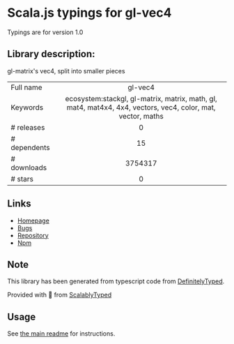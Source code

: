 
# Scala.js typings for gl-vec4

Typings are for version 1.0

## Library description:
gl-matrix's vec4, split into smaller pieces

|                    |                 |
| ------------------ | :-------------: |
| Full name          | gl-vec4 |
| Keywords           | ecosystem:stackgl, gl-matrix, matrix, math, gl, mat4, mat4x4, 4x4, vectors, vec4, color, mat, vector, maths |
| # releases         | 0 |
| # dependents       | 15 |
| # downloads        | 3754317 |
| # stars            | 0 |

## Links
- [Homepage](https://github.com/stackgl/gl-vec4)
- [Bugs](https://github.com/stackgl/gl-vec4/issues)
- [Repository](https://github.com/stackgl/gl-vec4)
- [Npm](https://www.npmjs.com/package/gl-vec4)
    


## Note
This library has been generated from typescript code from [DefinitelyTyped](https://definitelytyped.org).

Provided with :purple_heart: from [ScalablyTyped](https://github.com/oyvindberg/ScalablyTyped)

## Usage
See [the main readme](../../readme.md) for instructions.


